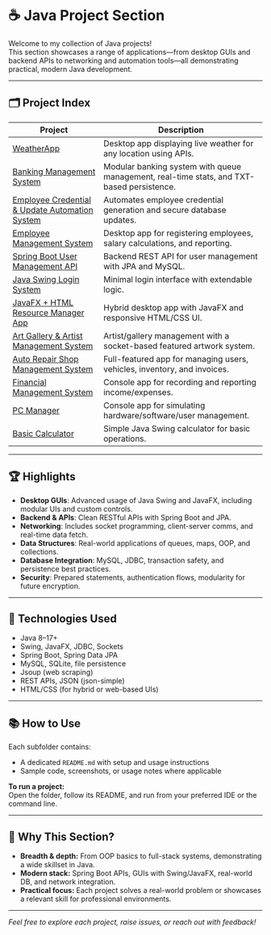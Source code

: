 # ☕ Java Project Section

Welcome to my collection of Java projects!  
This section showcases a range of applications—from desktop GUIs and backend APIs to networking and automation tools—all demonstrating practical, modern Java development.

---

## 🗂️ Project Index

| Project | Description |
|---------|-------------|
| [WeatherApp](./WeatherApp) | Desktop app displaying live weather for any location using APIs. |
| [Banking Management System](./BankManager) | Modular banking system with queue management, real-time stats, and TXT-based persistence. |
| [Employee Credential & Update Automation System](./EmailMaster) | Automates employee credential generation and secure database updates. |
| [Employee Management System](./employeeManager) | Desktop app for registering employees, salary calculations, and reporting. |
| [Spring Boot User Management API](./FullStackApp) | Backend REST API for user management with JPA and MySQL. |
| [Java Swing Login System](./InterfazPrueba) | Minimal login interface with extendable logic. |
| [JavaFX + HTML Resource Manager App](./JAVAFX+HTML) | Hybrid desktop app with JavaFX and responsive HTML/CSS UI. |
| [Art Gallery & Artist Management System](./SGA) | Artist/gallery management with a socket-based featured artwork system. |
| [Auto Repair Shop Management System](./SGV) | Full-featured app for managing users, vehicles, inventory, and invoices. |
| [Financial Management System](./SistemaGestionTransacciones) | Console app for recording and reporting income/expenses. |
| [PC Manager](./Software-Hierarchy-Test) | Console app for simulating hardware/software/user management. |
| [Basic Calculator](./Calculadora) | Simple Java Swing calculator for basic operations. |

---

## 🏆 Highlights

- **Desktop GUIs**: Advanced usage of Java Swing and JavaFX, including modular UIs and custom controls.
- **Backend & APIs**: Clean RESTful APIs with Spring Boot and JPA.
- **Networking**: Includes socket programming, client-server comms, and real-time data fetch.
- **Data Structures**: Real-world applications of queues, maps, OOP, and collections.
- **Database Integration**: MySQL, JDBC, transaction safety, and persistence best practices.
- **Security**: Prepared statements, authentication flows, modularity for future encryption.

---

## 🔧 Technologies Used

- Java 8–17+
- Swing, JavaFX, JDBC, Sockets
- Spring Boot, Spring Data JPA
- MySQL, SQLite, file persistence
- Jsoup (web scraping)
- REST APIs, JSON (json-simple)
- HTML/CSS (for hybrid or web-based UIs)

---

## 📚 How to Use

Each subfolder contains:
- A dedicated `README.md` with setup and usage instructions
- Sample code, screenshots, or usage notes where applicable

**To run a project:**  
Open the folder, follow its README, and run from your preferred IDE or the command line.

---

## 🚀 Why This Section?

- **Breadth & depth:** From OOP basics to full-stack systems, demonstrating a wide skillset in Java.
- **Modern stack:** Spring Boot APIs, GUIs with Swing/JavaFX, real-world DB, and network integration.
- **Practical focus:** Each project solves a real-world problem or showcases a relevant skill for professional environments.

---

*Feel free to explore each project, raise issues, or reach out with feedback!*
